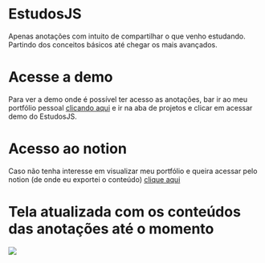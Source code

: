 # EstudosJS
Apenas anotações com intuito de compartilhar o que venho estudando.
Partindo dos conceitos básicos até chegar os mais avançados.

# Acesse a demo
Para ver a demo onde é possível ter acesso as anotações, bar ir ao meu portfólio pessoal <a href="https://maiconmorais.netlify.app/" target="_blank"> clicando aqui</a> e ir na aba de projetos e clicar em acessar demo do EstudosJS.

# Acesso ao notion
Caso não tenha interesse em visualizar meu portfólio e queira acessar pelo notion (de onde eu exportei o conteúdo) <a href="https://giddy-boat-a71.notion.site/Estudos-de-javascript-71443f191f0c4939b0ab57a8a3154ad9" target="_blank">clique aqui </a>

# Tela atualizada com os conteúdos das anotações até o momento
<img src="https://i.pinimg.com/originals/c2/4f/e7/c24fe7b764b18c986fd064d589d3d70c.jpg" />
